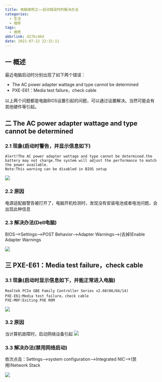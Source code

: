 ```yaml
---
title: 电脑维修之——启动错误时的解决办法
categories:
  - 生活
  - 维修
tags:
  - 维修
abbrlink: d276c46d
date: 2021-07-22 22:31:11
---
```

## 一 概述

最近电脑启动时分别出现了如下两个错误：

* The AC power adapter wattage and type cannot be determined
* PXE-E61：Media test failure，check cable

以上两个问题都是电脑BIOS设置引起的问题，可以通过设置解决。当然可能会有其他硬件等引起。

<!--more-->

## 二 The AC power adapter wattage and type cannot be determined

### 2.1 现象(启动时警告，并显示信息如下)
```
Alert!The AC power adapter wattage and type cannot be determined.the battery may not charge.The system will adjust the performance to match the power available.
Note:This warning can be disabled in BIOS setup
```

![][1]

### 2.2 原因

电源适配器警告被打开了，电脑开机检测时，发现没有安装电池或者电池问题，会出现此种信息

### 2.3 解决办法(Dell电脑)

BIOS——>Settings——>POST Behavior——>Adapter Warnings——>(去掉)Enable Adapter Warnings

![][2]

## 三 PXE-E61：Media test failure，check cable

### 3.1 现象(启动时显示信息如下，并能正常进入电脑)
```
Realtek PCIe GBE Family Controller Series v2.60(06/04/14)
PXE-E61:Media test failure，check cable
PXE-M0F:Exiting PXE ROM
```

![][3]

### 3.2 原因

当计算机故障时，启动网络设备引起
![][4]
### 3.3 解决办法(禁用网络启动)

依次点击：Settings——>system configuration——>Integrated NIC——>(禁用)Network Stack

![][5]


[1]:https://jsd.onmicrosoft.cn/gh/PGzxc/CDN/blog-life/pc-ac-power-adapter-problem.jpg
[2]:https://jsd.onmicrosoft.cn/gh/PGzxc/CDN/blog-life/pc-ac-power-enabled.jpg
[3]:https://jsd.onmicrosoft.cn/gh/PGzxc/CDN/blog-life/pc-pex-e61-problem.jpg
[4]:https://jsd.onmicrosoft.cn/gh/PGzxc/CDN/blog-life/pc-pex-e61-reason.jpg
[5]:https://jsd.onmicrosoft.cn/gh/PGzxc/CDN/blog-life/pc-pex-e61-result.jpg